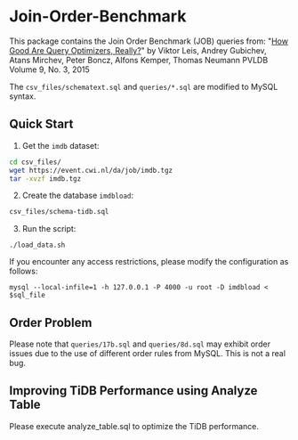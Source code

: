 # Join-Order-Benchmark

This package contains the Join Order Benchmark (JOB) queries from:
"[How Good Are Query Optimizers, Really?](http://www.vldb.org/pvldb/vol9/p204-leis.pdf)"
by Viktor Leis, Andrey Gubichev, Atans Mirchev, Peter Boncz, Alfons Kemper, Thomas Neumann
PVLDB Volume 9, No. 3, 2015


The `csv_files/schematext.sql` and `queries/*.sql` are modified to MySQL syntax.


## Quick Start

1. Get the `imdb` dataset:
```bash
cd csv_files/
wget https://event.cwi.nl/da/job/imdb.tgz
tar -xvzf imdb.tgz
```
2. Create the database `imdbload`:
```bash
csv_files/schema-tidb.sql
```
3. Run the script:
```
./load_data.sh
```
If you encounter any access restrictions, please modify the configuration as follows:
```
mysql --local-infile=1 -h 127.0.0.1 -P 4000 -u root -D imdbload < $sql_file
```

## Order Problem

Please note that `queries/17b.sql` and `queries/8d.sql` may exhibit order issues due to the use of different order rules from MySQL. This is not a real bug.

## Improving TiDB Performance using Analyze Table
Please execute analyze_table.sql to optimize the TiDB performance.
